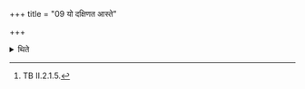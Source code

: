+++
title = "09 यो दक्षिणत आस्ते"

+++

<details><summary>थिते</summary>

9. One gives a chosen (gift) to him who sits towards the South.[^1]  

[^1]: TB II.2.1.5. 
</details>
